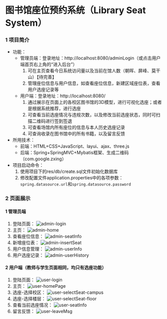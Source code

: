 # 图书馆座位预约系统（Library Seat System）
### 1 项目简介
- 功能：
    - 管理员端：登录地址：http://localhost:8080/adminLogin（或点击用户端首页右上角的“进入后台”）
        1. 可在主页查看今日系统访问量以及当前在馆人数（朝晖、屏峰、莫干山）【待完善】
        2. 管理座位信息与用户信息，如查看座位信息，新建区域座位表，查看用户选座记录等
    - 用户端：登录地址：http://localhost:8080/
        1. 通过展示在页面上的各校区图书馆的3D模型，进行可视化选座；或者是根据系统推荐，进行选座
        2. 可查看当前选座情况与违规次数，以及修改当前选座状态，同时可扫描二维码进行签到签退
        3. 可查看场馆内所有座位的信息与本人历史选座记录
        4. 可查询收录在图书馆中的所有书籍，以及留言反馈
- 所用技术：
	- 前端：HTML+CSS+JavaScript、layui、ajax、three.js
	- 后端：Spring+SpringMVC+Mybatis框架、生成二维码（com.google.zxing）
- 项目启动命令：
    1. 使用项目下的res/db/create.sql文件初始化数据库
    2. 修改配置文件application.properties中的各项参数：`spring.datasource.url`和`spring.datasource.password`
### 2 页面展示
#### 1 管理员端
1. 登陆页面：
    ![admin-login](/res/img/admin_login.jpg)
2. 主页：
    ![admin-home](/res/img/admin_homePage.jpg)
3. 查看座位信息：
    ![admin-seatInfo](/res/img/admin_seatInfo.jpg)
4. 新增座位表：
    ![admin-insertSeat](/res/img/admin_insertSeat.jpg)
5. 用户信息管理：
    ![admin-userInfo](/res/img/admin_userInfo.jpg)
6. 用户选座记录：
    ![admin-userHistory](/res/img/admin_userHistory.jpg)
#### 2 用户端（教师与学生页面相同，均只有选座功能）
1. 登陆页面：
    ![user-login](/res/img/index.jpg)
2. 主页：
    ![user-homePage](/res/img/user_homePage.jpg)
3. 选座-选择校区：
    ![user-selectSeat-campus](/res/img/user_selectSeat_campus.jpg)
4. 选座-选择楼层：
    ![user-selectSeat-floor](/res/img/user_selectSeat_floor.jpg)
5. 查看当前选座情况：
    ![user-seatInfo](/res/img/user_seatInfo.jpg)
6. 留言反馈：
    ![user-leaveMsg](/res/img/user_leaveMsg.jpg)